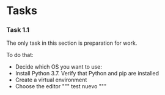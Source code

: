 # Tasks

### Task 1.1

The only task in this section is preparation for work.

To do that:

* Decide which OS you want to use:
* Install Python 3.7. Verify that Python and pip are installed
* Create a virtual environment
* Choose the editor
""" test nuevo """
